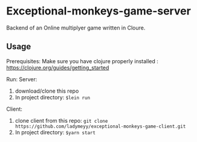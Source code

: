 # Exceptional-monkeys-game-server

Backend of an Online multiplyer game written in Cloure.



## Usage

Prerequisites:
Make sure you have clojure properly installed :
    https://clojure.org/guides/getting_started

Run:
   Server:
   1. download/clone this repo
   2. In project directory:
            ``` $lein run ```

   Client: 
   1. clone client from this repo: 
            ```git clone https://github.com/ladymeyy/exceptional-monkeys-game-client.git ```
   2. In project directory:
            ``` $yarn start ```

